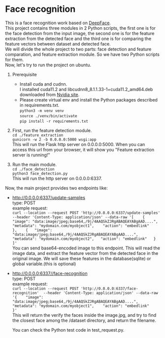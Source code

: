 # Face recognition
This is a face recognition work based on [DeepFace](https://github.com/serengil/deepface).  
This project contains three modules in 2 Python scripts, the first one is for the face detection from the input image, the second one is for the feature extraction from the detected face and the third one is for comparing the feature vectors between dataset and detected face.  
We will divide the whole project to two parts: face detection and feature comparation, and feature extraction module. So we have two Python scripts for them.  
Now, let's try to run the project on ubuntu.
1. Prerequisite  
   - Install cuda and cudnn.  
     I installed cuda11.2 and libcudnn8_8.1.1.33-1+cuda11.2_amd64.deb downloaded from [Nvidia site](https://developer.nvidia.com/cudnn).  
   - Please create virtual env and install the Python packages described in requirements.txt.  
     `python3 -m venv venv`  
     `source ./venv/bin/activate`  
     `pip install -r requirements.txt`

2. First, run the feature detection module.  
`cd ./feature_extraction`  
`gunicorn -w 2 -b 0.0.0.0:5000 wsgi:app`  
This will run the Flask http server on 0.0.0.0:5000. When you can access this url from your browser, it will show you "Feature extraction server is running!"  

3. Run the main module.  
`cd ./face_detection`  
`python3 face_detection.py`  
This will run the http server on 0.0.0.0:6337.

Now, the main project provides two endpoints like:
- http://0.0.0.0:6337/update-samples  
  type: POST  
  example request:  
  `curl --location --request POST 'http://0.0.0.0:6337/update-samples' 
  --header 'Content-Type: application/json'
  --data-raw '[   
    {   
      "image": "data:image/jpeg;base64,/9j/4AAQSkZJRgABAQEAYABgAAD....",   
      "metadata": "mydomain.com/myobject1",   
      "action": "embedlink"   
    },   
    {  
      "image": "data:image/jpeg;base64,/9j/4AAQSkZJRgABAQEAYABgAAD....",  
      "metadata": "mydomain.com/myobject2",  
      "action": "embedlink"  
    }  
  ]'`  
  You can send base64-encoded image to this endpoint. This will read the image data, and extract the feature vector from the detected face in the original image. We will save these features in the database(sqlite) or global variable.(this is optional)
- http://0.0.0.0:6337//face-recognition  
  type: POST  
  example request:  
  `curl --location --request POST 'http://0.0.0.0:6337/face-recognition' 
  --header 'Content-Type: application/json'
  --data-raw '{   
      "image": "data:image/jpeg;base64,/9j/4AAQSkZJRgABAQEAYABgAAD....",   
      "metadata": "mydomain.com/myobject1",   
      "action": "embedlink"   
    }'`  
  This will return the verify the faces inside the image.jpg, and try to find the closest face among the /dataset directory, and return the filename.  
  
  You can check the Python test code in test_request.py.
